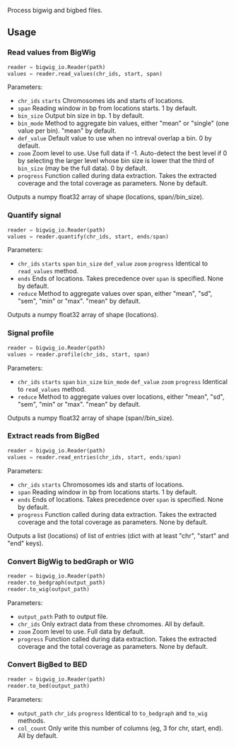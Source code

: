 Process bigwig and bigbed files.

## Usage

### Read values from BigWig

```python
reader = bigwig_io.Reader(path)
values = reader.read_values(chr_ids, start, span)
```

Parameters:
- `chr_ids` `starts` Chromosomes ids and starts of locations.
- `span` Reading window in bp from locations starts. 1 by default.
- `bin_size` Output bin size in bp. 1 by default.
- `bin_mode` Method to aggregate bin values, either "mean" or "single" (one value per bin). "mean" by default.
- `def_value` Default value to use when no intreval overlap a bin. 0 by default.
- `zoom` Zoom level to use. Use full data if -1. Auto-detect the best level if 0 by selecting the larger level whose bin size is lower that the third of `bin_size` (may be the full data). 0 by default.
- `progress` Function called during data extraction. Takes the extracted coverage and the total coverage as parameters. None by default.

Outputs a numpy float32 array of shape (locations, span//bin_size).

### Quantify signal

```python
reader = bigwig_io.Reader(path)
values = reader.quantify(chr_ids, start, ends/span)
```

Parameters:
- `chr_ids` `starts` `span` `bin_size` `def_value` `zoom` `progress` Identical to `read_values` method.
- `ends` Ends of locations. Takes precedence over `span` is specified. None by default.
- `reduce` Method to aggregate values over span, either "mean", "sd", "sem", "min" or "max". "mean" by default.

Outputs a numpy float32 array of shape (locations).

### Signal profile

```python
reader = bigwig_io.Reader(path)
values = reader.profile(chr_ids, start, span)
```

Parameters:
- `chr_ids` `starts` `span` `bin_size` `bin_mode` `def_value` `zoom` `progress` Identical to `read_values` method.
- `reduce` Method to aggregate values over locations, either "mean", "sd", "sem", "min" or "max". "mean" by default.

Outputs a numpy float32 array of shape (span//bin_size).

### Extract reads from BigBed

```python
reader = bigwig_io.Reader(path)
values = reader.read_entries(chr_ids, start, ends/span)
```

Parameters:
- `chr_ids` `starts` Chromosomes ids and starts of locations.
- `span` Reading window in bp from locations starts. 1 by default.
- `ends` Ends of locations. Takes precedence over `span` is specified. None by default.
- `progress` Function called during data extraction. Takes the extracted coverage and the total coverage as parameters. None by default.

Outputs a list (locations) of list of entries (dict with at least "chr", "start" and "end" keys).

### Convert BigWig to bedGraph or WIG

```python
reader = bigwig_io.Reader(path)
reader.to_bedgraph(output_path)
reader.to_wig(output_path)
```

Parameters:
- `output_path` Path to output file.
- `chr_ids` Only extract data from these chromomes. All by default.
- `zoom` Zoom level to use. Full data by default.
- `progress` Function called during data extraction. Takes the extracted coverage and the total coverage as parameters. None by default.

### Convert BigBed to BED

```python
reader = bigwig_io.Reader(path)
reader.to_bed(output_path)
```

Parameters:
- `output_path` `chr_ids` `progress` Identical to `to_bedgraph` and `to_wig` methods.
- `col_count` Only write this number of columns (eg, 3 for chr, start, end). All by default.
